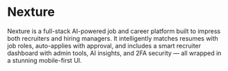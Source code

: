 # Nexture
Nexture is a full-stack AI-powered job and career platform built to impress both recruiters and hiring managers. It intelligently matches resumes with job roles, auto-applies with approval, and includes a smart recruiter dashboard with admin tools, AI insights, and 2FA security — all wrapped in a stunning mobile-first UI.
